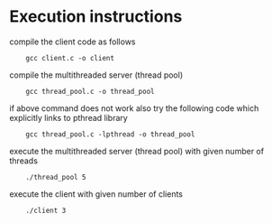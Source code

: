 # Execution instructions

compile the client code as follows

```shell
    gcc client.c -o client
```

compile the multithreaded server (thread pool)

```shell
    gcc thread_pool.c -o thread_pool
```

if above command does not work also try the following code which explicitly links to pthread library

```shell
    gcc thread_pool.c -lpthread -o thread_pool
```

execute the multithreaded server (thread pool) with given number of threads

```shell
    ./thread_pool 5
```

execute the client with given number of clients

```shell
    ./client 3
```
